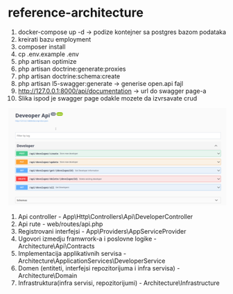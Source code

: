 # reference-architecture

1. docker-compose up -d -> podize kontejner sa postgres bazom podataka
2. kreirati bazu employment
3. composer install
4. cp .env.example .env
5. php artisan optimize
6. php artisan doctrine:generate:proxies
7. php artisan doctrine:schema:create
8. php artisan l5-swagger:generate -> generise open.api fajl
9. http://127.0.0.1:8000/api/documentation -> url do swagger page-a
10. Slika ispod je swagger page odakle mozete da izvrsavate crud
    
![ScreenShot](swagger_screen.png)

1. Api controller - App\Http\Controllers\Api\DeveloperController
2. Api rute - web/routes/api.php
3. Registrovani interfejsi - App\Providers\AppServiceProvider
4. Ugovori izmedju framwrork-a i poslovne logike - Architecture\Api\Contracts
5. Implementacija applikativnih servisa - Architecture\ApplicationServices\DeveloperService
6. Domen (entiteti, interfejsi repozitorijuma i infra servisa) - Architecture\Domain
7. Infrastruktura(infra servisi, repozitorijumi) - Architecture\Infrastructure

